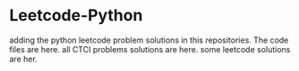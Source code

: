 # Leetcode-Python
adding the python leetcode problem solutions in this repositories. 
The code files are here.
all CTCI problems solutions are here.
some leetcode solutions are her.




























































































































































































































































































































































































































































































































































































































